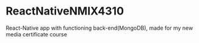 # ReactNativeNMIX4310
React-Native app with functioning back-end(MongoDB), made for my new media certificate course

